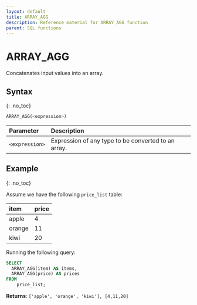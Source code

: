 ```yaml
---
layout: default
title: ARRAY_AGG
description: Reference material for ARRAY_AGG function
parent: SQL functions
---
```


# ARRAY_AGG

Concatenates input values into an array.


## Syntax
{: .no_toc}

```sql
ARRAY_AGG(<expression>)
```

| Parameter | Description                                         |
| :--------- | :--------------------------------------------------- |
| `<expression>`   | Expression of any type to be converted to an array. |

## Example
{: .no_toc}

Assume we have the following `price_list` table:

| item   | price |
| :------ | :----- |
| apple  | 4     |
| orange | 11    |
| kiwi   | 20    |

Running the following query:

```sql
SELECT
  ARRAY_AGG(item) AS items,
  ARRAY_AGG(price) AS prices
FROM
	price_list;
```

**Returns**: `['apple', 'orange', 'kiwi'], [4,11,20]`
